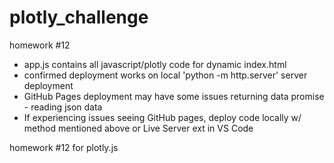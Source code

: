 # plotly_challenge
homework #12

* app.js contains all javascript/plotly code for dynamic index.html
* confirmed deployment works on local 'python -m http.server' server deployment
* GitHub Pages deployment may have some issues returning data promise - reading json data
* If experiencing issues seeing GitHub pages, deploy code locally w/ method mentioned above or Live Server ext in VS Code

homework #12 for plotly.js
